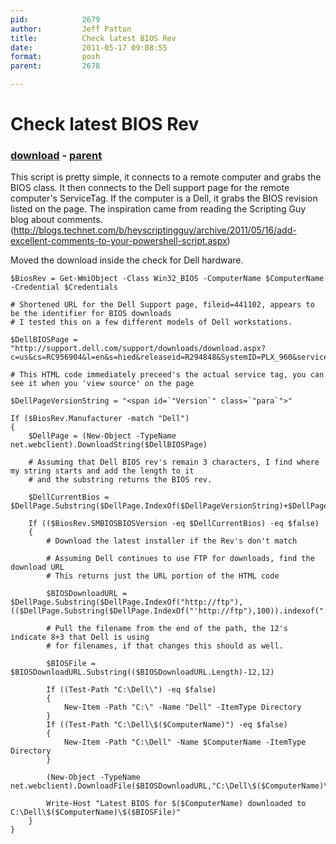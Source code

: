 ```yaml
---
pid:            2679
author:         Jeff Patton
title:          Check latest BIOS Rev
date:           2011-05-17 09:08:55
format:         posh
parent:         2678

---
```


# Check latest BIOS Rev

### [download](//scripts/2679.ps1) - [parent](//scripts/2678.md)

This script is pretty simple, it connects to a remote computer and grabs the BIOS class. It then connects to the Dell support page for the remote computer's ServiceTag. If the computer is a Dell, it grabs the BIOS revision listed on the page. The inspiration came from reading the Scripting Guy blog about comments. (http://blogs.technet.com/b/heyscriptingguy/archive/2011/05/16/add-excellent-comments-to-your-powershell-script.aspx)

Moved the download inside the check for Dell hardware.

```posh
$BiosRev = Get-WmiObject -Class Win32_BIOS -ComputerName $ComputerName -Credential $Credentials

# Shortened URL for the Dell Support page, fileid=441102, appears to be the identifier for BIOS downloads
# I tested this on a few different models of Dell workstations.

$DellBIOSPage = "http://support.dell.com/support/downloads/download.aspx?c=us&cs=RC956904&l=en&s=hied&releaseid=R294848&SystemID=PLX_960&servicetag=$($BiosRev.SerialNumber)&fileid=441102"

# This HTML code immediately preceed's the actual service tag, you can see it when you 'view source' on the page

$DellPageVersionString = "<span id=`"Version`" class=`"para`">"

If ($BiosRev.Manufacturer -match "Dell")
{
    $DellPage = (New-Object -TypeName net.webclient).DownloadString($DellBIOSPage)
    
    # Assuming that Dell BIOS rev's remain 3 characters, I find where my string starts and add the length to it
    # and the substring returns the BIOS rev.
    
    $DellCurrentBios = $DellPage.Substring($DellPage.IndexOf($DellPageVersionString)+$DellPageVersionString.Length,3)

    If (($BiosRev.SMBIOSBIOSVersion -eq $DellCurrentBios) -eq $false)
    {
        # Download the latest installer if the Rev's don't match
        
        # Assuming Dell continues to use FTP for downloads, find the download URL
        # This returns just the URL portion of the HTML code
        
        $BIOSDownloadURL = $DellPage.Substring($DellPage.IndexOf("http://ftp"),(($DellPage.Substring($DellPage.IndexOf("'http://ftp"),100)).indexof(".EXE"))+3)
        
        # Pull the filename from the end of the path, the 12's indicate 8+3 that Dell is using
        # for filenames, if that changes this should as well.
        
        $BIOSFile = $BIOSDownloadURL.Substring(($BIOSDownloadURL.Length)-12,12)

        If ((Test-Path "C:\Dell\") -eq $false)
        {
            New-Item -Path "C:\" -Name "Dell" -ItemType Directory
        }
        If ((Test-Path "C:\Dell\$($ComputerName)") -eq $false)
        {
            New-Item -Path "C:\Dell" -Name $ComputerName -ItemType Directory
        }

        (New-Object -TypeName net.webclient).DownloadFile($BIOSDownloadURL,"C:\Dell\$($ComputerName)\$($BIOSFile)")

        Write-Host "Latest BIOS for $($ComputerName) downloaded to C:\Dell\$($ComputerName)\$($BIOSFile)"
    }
}
```
